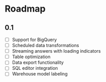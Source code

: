 # Roadmap

## 0.1

- [ ] Support for BigQuery
- [ ] Scheduled data transformations
- [ ] Streaming answers with loading indicators
- [ ] Table optimization
- [ ] Data export functionality
- [ ] SQL editor integration
- [ ] Warehouse model labeling

